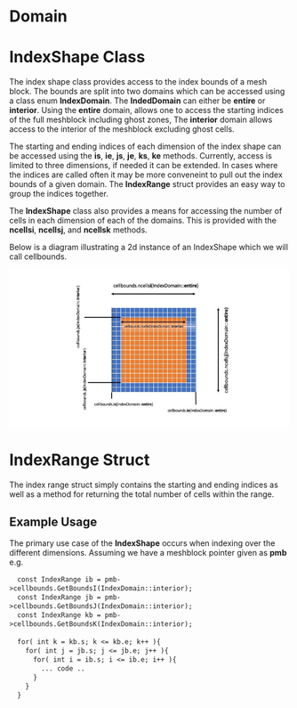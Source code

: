 # Domain

# IndexShape Class

The index shape class provides access to the index bounds of a mesh block. The
bounds are split into two domains which can be accessed using a class enum
**IndexDomain**. The **IndedDomain** can either be **entire** or **interior**.
Using the **entire** domain, allows one to access the starting indices of the
full meshblock including ghost zones, The **interior** domain allows access to
the interior of the meshblock excluding ghost cells. 

The starting and ending indices of each dimension of the index shape can be
accessed using the **is**, **ie**, **js**, **je**, **ks**, **ke** methods.
Currently, access is limited to three dimensions, if needed it can be extended.
In cases where the indices are called often it may be more conveneint to pull
out the index bounds of a given domain. The **IndexRange** struct provides an
easy way to group the indices together. 

The **IndexShape** class also provides a means for accessing the number of
cells in each dimension of each of the domains. This is provided with the
**ncellsi**, **ncellsj**, and **ncellsk** methods. 

Below is a diagram illustrating a 2d instance of an IndexShape which we will
call cellbounds.

![index_shape_diagram](IndexShape.jpg)

# IndexRange Struct

The index range struct simply contains the starting and ending indices as well
as a method for returning the total number of cells within the range. 

## Example Usage

The primary use case of the **IndexShape** occurs when indexing over the
different dimensions. Assuming we have a meshblock pointer given as **pmb** e.g.

```
  const IndexRange ib = pmb->cellbounds.GetBoundsI(IndexDomain::interior); 
  const IndexRange jb = pmb->cellbounds.GetBoundsJ(IndexDomain::interior); 
  const IndexRange kb = pmb->cellbounds.GetBoundsK(IndexDomain::interior); 

  for( int k = kb.s; k <= kb.e; k++ ){
    for( int j = jb.s; j <= jb.e; j++ ){
      for( int i = ib.s; i <= ib.e; i++ ){
        ... code ..
      }
    }
  }

```
